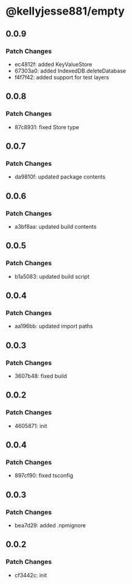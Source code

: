 # @kellyjesse881/empty

## 0.0.9

### Patch Changes

- ec4812f: added KeyValueStore
- 67303a0: added IndexedDB.deleteDatabase
- f4f7f42: added support for test layers

## 0.0.8

### Patch Changes

- 87c8931: fixed Store type

## 0.0.7

### Patch Changes

- da9810f: updated package contents

## 0.0.6

### Patch Changes

- a3bf8aa: updated build contents

## 0.0.5

### Patch Changes

- b1a5083: updated build script

## 0.0.4

### Patch Changes

- aa196bb: updated import paths

## 0.0.3

### Patch Changes

- 3607b48: fixed build

## 0.0.2

### Patch Changes

- 4605871: init

## 0.0.4

### Patch Changes

- 897cf90: fixed tsconfig

## 0.0.3

### Patch Changes

- bea7d29: added .npmignore

## 0.0.2

### Patch Changes

- cf3442c: init
